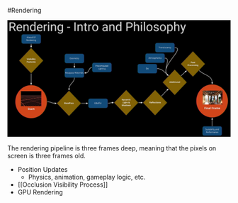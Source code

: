 #Rendering

![](Images/Rendering_Pipeline_Overview.png)


The rendering pipeline is three frames deep, meaning that the pixels on screen is three frames old.
- Position Updates
	- Physics, animation, gameplay logic, etc.
- [[Occlusion Visibility Process]]
- GPU Rendering

